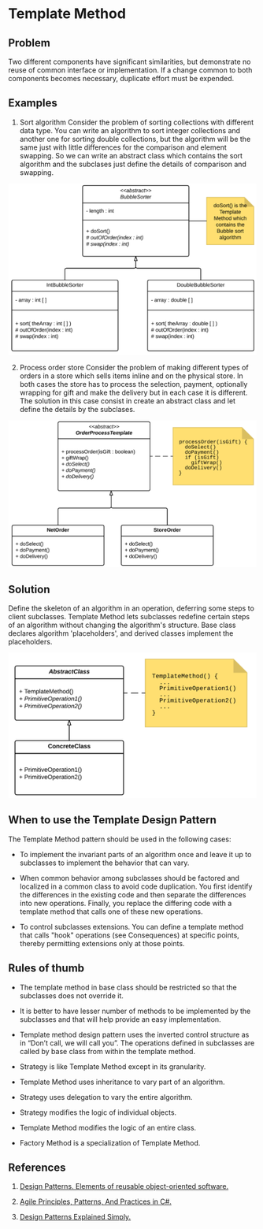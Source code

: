 # Template Method

## Problem
Two different components have significant similarities,
but demonstrate no reuse of common interface or implementation.
If a change common to both components becomes necessary,
duplicate effort must be expended.


## Examples

1. Sort algorithm
Consider the problem of sorting collections with different data type.
You can write an algorithm to sort integer collections and another one
for sorting double collections, but the algorithm will be the same
just with little differences for the comparison and element swapping.
So we can write an abstract class which contains the sort algorithm
and the subclases just define the details of comparison and swapping.

![Sort algorithm](images/SortMethodExample.png)

2. Process order store
Consider the problem of making different types of orders in a store
which sells items inline and on the physical store. In both cases
the store has to process the selection, payment, optionally wrapping
for gift and make the delivery but in each case it is different.
The solution in this case consist in create an abstract class and let
define the details by the subclases.

![Game player](images/OrderProcessTemplateExample.png)

## Solution
Define the skeleton of an algorithm in an operation,
deferring some steps to client subclasses.
Template Method lets subclasses redefine certain steps of an algorithm
without changing the algorithm's structure.
Base class declares algorithm 'placeholders',
and derived classes implement the placeholders.

![Solution](images/TemplateMethodStructure.png)

## When to use the Template Design Pattern

The Template Method pattern should be used in the following cases:
- To implement the invariant parts of an algorithm once and leave it up to subclasses to implement the behavior that can vary.

- When common behavior among subclasses should be factored and localized in a common class to avoid code duplication. You first identify the differences in the existing code and then separate the differences into new operations. Finally, you replace the differing code with a template method that calls one of these new operations.

- To control subclasses extensions. You can define a template method that calls "hook" operations (see Consequences) at specific points, thereby permitting extensions only at those points.

## Rules of thumb
- The template method in base class should be restricted so
that the subclasses does not override it.

- It is better to have lesser number of methods to be implemented
by the subclasses and that will help provide an easy implementation.

- Template method design pattern uses the inverted control structure as
in “Don’t call, we will call you”.
The operations defined in subclasses are called by base class from
within the template method.

- Strategy is like Template Method except in its granularity.

- Template Method uses inheritance to vary part of an algorithm.

- Strategy uses delegation to vary the entire algorithm.

- Strategy modifies the logic of individual objects.

- Template Method modifies the logic of an entire class.

- Factory Method is a specialization of Template Method.

## References
1. [Design Patterns. Elements of reusable object-oriented software.](https://www.amazon.com.mx/Design-Patterns-Elements-Reusable-Object-Oriented/dp/0201633612)

2. [Agile Principles, Patterns, And Practices in C#.](https://www.amazon.com.mx/Agile-Principles-Patterns-Practices-C/dp/0131857258)

3. [Design Patterns Explained Simply.](https://sourcemaking.com/design-patterns-ebook)